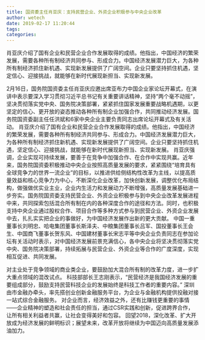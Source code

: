 ```yaml
---
title: 国资委主任肖亚庆：支持民营企业、外资企业积极参与中央企业改革
author: wetech
date: 2019-02-17 11:20:44
tags: 
categories: 
---
```

肖亚庆介绍了国有企业和民营企业合作发展取得的成绩。他指出，中国经济的繁荣发展，需要各种所有制经济共同参与、形成合力。中国经济发展潜力巨大，为各种所有制经济抓住新机遇、实现新发展提供了广阔空间。企业只要坚持抓住机遇，坚定信心、迎接挑战，就能够在新时代展现新担当、实现新发展。
<!-- more -->
2月16日，国务院国资委主任肖亚庆应邀出席亚布力中国企业家论坛开幕式，在演讲中表示要深入学习贯彻习近平总书记有关重要讲话精神，坚持“两个毫不动摇”，坚决贯彻落实党中央、国务院决策部署，紧紧抓住国家发展重要战略机遇期，以更坚定的信心、更开放的姿态推动各种所有制企业加强合作，共同推动经济发展。国务院国资委副主任任洪斌和6家中央企业主要负责同志出席论坛开幕式及有关活动。
肖亚庆介绍了国有企业和民营企业合作发展取得的成绩。他指出，中国经济的繁荣发展，需要各种所有制经济共同参与、形成合力。中国经济发展潜力巨大，为各种所有制经济抓住新机遇、实现新发展提供了广阔空间。企业只要坚持抓住机遇，坚定信心、迎接挑战，就能够在新时代展现新担当、实现新发展。
肖亚庆强调，企业实现可持续发展，要善于在竞争中加强合作、在合作中实现共赢。近年来，国务院国资委积极推动中央企业按照高质量发展的要求，紧紧围绕“培育具有全球竞争力的世界一流企业”的目标，以推进供给侧结构性改革为主线，以提高质量效益和核心竞争力为中心，不断深化企业改革，加快创新发展，调整优化布局结构，做强做优实业主业，企业内生活力和发展动力不断增强，高质量发展基础进一步夯实。国务院国资委支持民营企业、外资企业积极参与到中央企业改革发展进程中来，共同探索包括混合所有制在内的各种深度合作的途径和方法。同时，也积极支持中央企业通过股权合作、项目合作等多种方式参与到民营企业、外资企业发展中去，扎扎实实把企业的事做好，为中国经济发展作出新的更大贡献。
中国一重董事长刘明忠、哈电集团董事长斯泽夫、中粮集团董事长吕军、国投董事长王会生、中国商飞董事长贺东风、中国建材董事长宋志平等中央企业负责同志在参加论坛有关活动时表示，对中国经济发展前景充满信心，各中央企业将坚决贯彻落实党中央、国务院决策部署，持续拓展与民营企业、外资企业等合作的广度深度，实现相互促进、共同发展。
 
 
对主业处于竞争领域的商业类企业，要鼓励加大混合所有制的改革力度，进一步扩大重点领域的混改试点。
科技部部长王志刚表示，“民营经济是我国经济发展的重要组成部分，鼓励支持民营科技企业的发展始终是科技工作者的重要内容。”
深圳由市金融办牵头，率先搭创业创新金融服务平台，为企业与金融机构提供投融对接一站式综合金融服务。
对企业而言，经济效益之外，还有比赚钱更重要的事情——企业精神的塑造和社会责任的担当，通过CSR实践和创新，促进跨界合作，让所有相关利益者共赢，让社会变得美好和包容。
回望2018，深化改革、扩大开放成为经济发展的鲜明标识；展望未来，改革开放将继续为中国迈向高质量发展添油加力。
